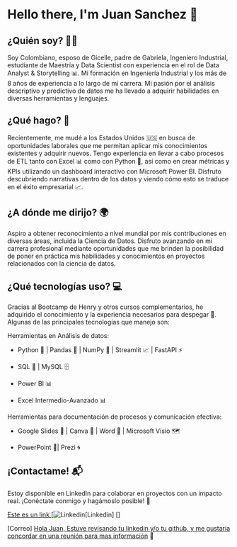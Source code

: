 # Hello there, I'm Juan Sanchez 👋

## ¿Quién soy? 🕵️‍♀️
Soy Colombiano, esposo de Gicelle, padre de Gabriela, Ingeniero Industrial, estudiante de Maestría y Data Scientist con experiencia en el rol de Data Analyst & Storytelling 📊. Mi formación en Ingeniería Industrial y los más de 8 años de experiencia a lo largo de mi carrera. Mi pasión por el análisis descriptivo y predictivo de datos me ha llevado a adquirir habilidades en diversas herramientas y lenguajes.

## ¿Qué hago? 🚀
Recientemente, me mudé a los Estados Unidos 🇺🇸 en busca de oportunidades laborales que me permitan aplicar mis conocimientos existentes y adquirir nuevos. Tengo experiencia en llevar a cabo procesos de ETL tanto con Excel 📊 como con Python 🐍, así como en crear métricas y KPIs utilizando un dashboard interactivo con Microsoft Power BI. Disfruto descubriendo narrativas dentro de los datos y viendo cómo esto se traduce en el éxito empresarial 📈.

## ¿A dónde me dirijo? 🌍
Aspiro a obtener reconocimiento a nivel mundial por mis contribuciones en diversas áreas, incluida la Ciencia de Datos. Disfruto avanzando en mi carrera profesional mediante oportunidades que me brinden la posibilidad de poner en práctica mis habilidades y conocimientos en proyectos relacionados con la ciencia de datos.

## ¿Qué tecnologías uso? 💻
Gracias al Bootcamp de Henry y otros cursos complementarios, he adquirido el conocimiento y la experiencia necesarios para despegar 🚀. Algunas de las principales tecnologías que manejo son:

Herramientas en Análisis de datos:
<div>
  <ul>
    <li>Python 🐍 | Pandas 🐼 | NumPy 🧮 | Streamlit 📈 | FastAPI ⚡</li><p>
    <li>SQL 💼 | MySQL 🗄️</li><p>
    <li>Power BI 📊</li><p>
    <li>Excel Intermedio-Avanzado 📊</li><p>
  </ul>
</div>
Herramientas para documentación de procesos y comunicación efectiva:<p>
<div>
  <ul>
   <li>Google Slides 📰 | Canva 🎨 | Word 📝 | Microsoft Visio 🗺️<p></li>
   <li>PowerPoint 📝| Prezi 🌀</li><p>
  </ul>
</div>

## ¡Contactame! 📬<p>
Estoy disponible en LinkedIn para colaborar en proyectos con un impacto real. ¡Conéctate conmigo y hagámoslo posible! 🤝<p>

<A HREF="[otra_pagina.html](https://www.linkedin.com/in/juan-sanchez-cotes/)"> Este es un link </A>
[![Linkedin](https://www.linkedin.com/in/juan-sanchez-cotes/)[Linkedin] []<p>
[Correo] <a href=»juancsanchez1992@gmail.com?
Subject=Quiero%20contactar%20contigo»>Hola Juan, Estuve revisando tu linkedin y/o tu github, y me gustaria concordar en una reunión para mas información</a> 📧
